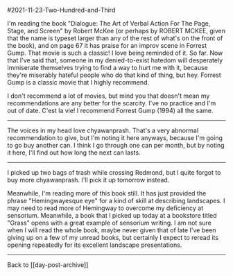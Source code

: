 #2021-11-23-Two-Hundred-and-Third

I'm reading the book "Dialogue: The Art of Verbal Action For The Page, Stage, and Screen" by Robert McKee (or perhaps by ROBERT MCKEE, given that the name is typeset larger than any of the rest of what's on the front of the book), and on page 67 it has praise for an improv scene in Forrest Gump.  That movie is such a classic!  I love being reminded of it.  So far.  Now that I've said that, someone in my denied-to-exist hatedom will desperately immiserate themselves trying to find a way to hurt me with it, because they're miserably hateful people who do that kind of thing, but hey.  Forrest Gump is a classic movie that I highly recommend.

I don't recommend a lot of movies, but mind you that doesn't mean my recommendations are any better for the scarcity.  I've no practice and I'm out of date.  C'est la vie!  I recommend Forrest Gump (1994) all the same.

---
The voices in my head love chyawanprash.  That's a very abnormal recommendation to give, but I'm noting it here anyways, because I'm going to go buy another can.  I think I go through one can per month, but by noting it here, I'll find out how long the next can lasts.

---
I picked up two bags of trash while crossing Redmond, but I quite forgot to buy more chyawanprash.  I'll pick it up tomorrow instead.

Meanwhile, I'm reading more of this book still.  It has just provided the phrase "Hemingwayesque eye" for a kind of skill at describing landscapes.  I may need to read more of Hemingway to overcome my deficiency at sensorium.  Meanwhile, a book that I picked up today at a bookstore titled "Grass" opens with a great example of sensorium writing.  I am not sure when I will read the whole book, maybe never given that of late I've been giving up on a few of my unread books, but certainly I expect to reread its opening repeatedly for its excellent landscape presentations.

---
Back to [[day-post-archive]]